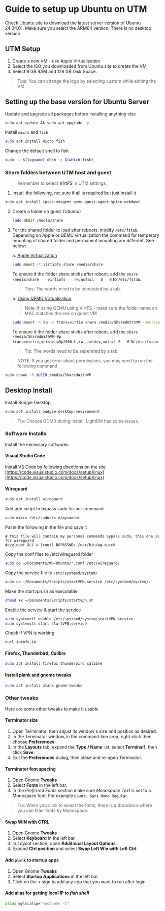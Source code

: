 # Guide to setup up Ubuntu on UTM

Check Ubuntu site to download the latest server version of Ubuntu 24.04.01. Make sure you select the ARM64 version. There is no desktop version.

## UTM Setup

1. Create a new VM - use Apple Virtualization
2. Select the ISO you downloaded from Ubuntu site to create the VM
3. Select 8 GB RAM and 128 GB Disk Space.

>Tips: You can change the logo by selecting custom while editing the VM

## Setting up the base version for Ubuntu Server
Update and upgrade all packages before installing anything else
``` sh
sudo apt update && sudo apt upgrade -y
```
Install `micro` and `fish`
``` sh
sudo apt install micro fish
```
Change the default shell to fish
``` sh
sudo -u $(logname) chsh -s $(which fish)
```

### Share folders between UTM host and guest
>Remember to select ***VirtFS*** in UTM settings.
1. Install the following, not sure if all is required but just install it
``` sh
sudo apt install spice-vdagent qemu-guest-agent spice-webdavd
```
2. Create a folder on guest (Ubuntu) 
    
    ``` sh
    sudo mkdir /media/share
    ```
3. For the shared folder to load after reboots, modify `/etc/fstab`. Depending on Apple or QEMU virtualization the command for temperory mounting of shared folder and permanent mounting are different. See below:

    a. <u>Apple Virtualization</u>
    ``` sh
    sudo mount -t virtiofs share /media/share
    ```
    To ensure it the folder share sticks after reboot, add the `share	/media/share	virtiofs	rw,nofail	0	0` to `/etc/fstab`.
    >Tips: The words need to be seperated by a tab.

    b. <u>Using QEMU Virtualization</u>
    >Note: if using QEMU using VirtFS - make sure the folder name on MAC matches the one on guest VM
    ``` sh
    sudo mount -t 9p -o trans=virtio share /media/SharedWithVM -oversion=9p2000.L
    ```
    To ensure it the folder share sticks after reboot, add the `share	/media/SharedWithVM	9p	trans=virtio,version=9p2000.L,rw,_netdev,nofail	0	0` to `/etc/fstab`.
    >Tip: The words need to be seperated by a tab.

>NOTE: If you get error about permissions, you may need to run the following command
``` sh
sudo chown -R $USER /media/SharedWithVM
```

## Desktop Install
Install Budgie Desktop
``` sh
sudo apt install budgie-desktop-environment
```
>Tip: Choose GDM3 during install. LightDM has some issues. 

### Software Installs
Install the necessary softwares

#### Visual Studio Code
Install VS Code by following directions on the site [https://code.visualstudio.com/docs/setup/linux](https://code.visualstudio.com/docs/setup/linux)


#### Wireguard

``` sh
sudo apt install wireguard
```
Add add script to bypass sudo for our command

``` sh
sudo micro /etc/sudoers.d/mysudoer
```
Paste the following in the file and save it

```
# this file will contain my personal commands bypass sudo, this one is for wireguard
developer ALL = (root) NOPASSWD: /usr/bin/wg-quick
```

Copy the conf files to /etc/wireguard folder
``` sh
sudo cp ~/Documents/WG-Ubuntu/*.conf /etc/wireguard/.
```
Copy the service file to `/etc/systemd/system/`

``` sh
sudo cp ~/Documents/Scripts/startVPN.service /etc/systemd/system/.
```
Make the startvpn.sh as executable
``` sh
chmod +x ~/Documents/Scripts/startvpn.sh
```
Enable the service & start the service
``` sh
sudo systemctl enable /etc/systemd/system/startVPN.service 
sudo systemctl start startVPN.service
```
Check if VPN is working
``` sh
curl ipinfo.io
```
#### Firefox, Thunderbird, Calibre

``` sh
sudo apt install firefox thunderbird calibre
```

#### Install plank and gnome tweaks

``` sh
sudo apt install plank gnome-tweaks 
```




### Other tweaks
Here are some other tweaks to make it usable

#### Terminator size
1. Open Terminator, then adjust its window's size and position as desired.
2. In the Terminator window, in the command-line area, right-click then choose **Preferences**.
3. In the **Layouts** tab, expand the **Type / Name** list, select **Terminal1**, then click **Save**.
4. Exit the **Preferences** dialog, then close and re-open Terminator.

#### Terminator font spacing
1. Open Gnome **Tweaks**
2. Select **Fonts** in the left bar. 
3. In the *Preferred Fonts* section make sure *Monospace Text* is set to a Monospace font. For example `Ubuntu Sans Mono Regular`. 
>Tip: When you click to select the fonts, there is a dropdown where you can filter fonts by Monospace.

#### Swap WIN with CTRL
1. Open Gnome **Tweaks**
2. Select **Keyboard** in the left bar.
3. In *Layout* section, open **Additional Layout Options**.
4. Expand **Ctrl position** and select **Swap Left Win with Left Ctrl**

#### Add `plank` to startup apps
1. Open Gnome **Tweaks**
2. Select **Startup Applications** in the left bar.
3. Click on the **+** sign to add any app that you want to run after login

#### Add alias for getting local IP to *fish shell*

``` sh
alias mylocalip="hostname -I"
```
``` sh

```
``` sh

```
``` sh

```
``` sh

```
``` sh

```
``` sh

```